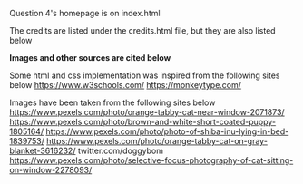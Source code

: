 Question 4's homepage is on index.html

The credits are listed under the credits.html file, but they are also listed below

**Images and other sources are cited below**

Some html and css implementation was inspired from the following sites below
https://www.w3schools.com/
https://monkeytype.com/

Images have been taken from the following sites below
https://www.pexels.com/photo/orange-tabby-cat-near-window-2071873/
https://www.pexels.com/photo/brown-and-white-short-coated-puppy-1805164/
https://www.pexels.com/photo/photo-of-shiba-inu-lying-in-bed-1839753/
https://www.pexels.com/photo/orange-tabby-cat-on-gray-blanket-3616232/
twitter.com/doggybom
https://www.pexels.com/photo/selective-focus-photography-of-cat-sitting-on-window-2278093/
